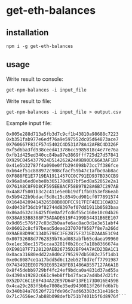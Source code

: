 
# get-eth-balances


## installation

```npm i -g get-eth-balances```

## usage

Write result to console:

```get-npm-balances -i input_file```

Write result to file:

```get-npm-balances -i input_file > output.csv```

Example input file:

```0xf35074bbd0a9aee46f4ea137971feec024ab704e
0x005e288d713a5fb3d7c9cf1b43810a98688c7223
0xb351fab977e6edf76a9e597552dc05d64873ace7
0X760667F83CF5745402C4D531A78A42AFBC4D326F
0xf5d6ba3fd938ceed413786cc5985818c4e77e76a
0xfb1d425ed340cc84ba97e3869fff725d27d57841
0X929C0454377924D514262A24A9B90DC66A3AF1B7
0x41e5b32787f4a090e0ffb294098b73cc7f386fce
0xb64ef51c888972c908cfacf59b47c1afbc0ab8ac
0XF888FE1E7719EA1911457CC0C791ED937BD3CCB9
0x96a0a6ed0ebe0b365170d837bf5ed8a52052e2a1
0X761A8C8F9D8CF595EE8ACF58B97828A6B7C297AB
0x4a87f5001b3c2c411e5e0b19df1fb0353ef86eab
0x5b9422b9bdacf5d8c15c8549cd901cf077891574
0X164B42094143265D8B08DFCC917FEF4EE1C0AD32
0xd0438f36db9f82744d8397ef07dd1911b0583baa
0x86ad632c36425f0e0af2fcd6f55c160e10c04b26
0X38A033B8308F75ADADE619F4199D34431B6EE107
0x9d05c576f27c03d2b0aafe6ac8ac0d1e3e51abf4
0x06012c8cf97bead5deae237070f9587f8e7a266d
0X9AE88D99C134D579EC3FE2B75F371ED2AAAE1C94
0x80792688d7762839b76ad083abfb65cdaea99960
0xe1ec38ec1575ccaa3281f0b26cc7a18b8366674a
0XE98187F7128120AEB26735D2BF94A7ACD23BA1C1
0x0aca31680edd22a8d0c2795297db5082c75f14b1
0xe0c8087ce1a17bdd5d6c12eb52f8d7eff7791987
0X743492EE0D793E6952ABFE81486AB557127A6A1B
0x8f45debb9729bf4fc24ef9bdca0a4831d37ad55a
0x4390a19282c661c9eb8ffb47faca7ad4b47d21fc
0X52D7C6C1E0F434A22E97D64F13FE173D016E459B
0x4ca29c283f5b6e7808e35ed9430813f26ffd6b7b
0x340b84a70520f721fde96c7ad663383c31e416cb
0x71c7656ec7ab88b098defb751b7401b5f6d8976f```